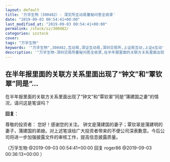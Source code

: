 ```yaml
---
layout: default
title: '万孚生物（300482）- 深交所互动易董秘问答全收录'
date: "2019-09-03 00:54:41+00:00"
last_modified_at: "2019-09-03 00:54:41+00:00"
permalink: /stock/sz/300482/
categories: szstock
cover: 
tags: "万孚生物"
keywords: '"万孚生物",300482,互动易,深证互动易,深圳交易所,上证易互动,上证e互动'
description: '"万孚生物-深圳交易所董秘问答全收录,在半年报里面的关联方关系里面出现了“钟文”和“覃钦翠”同是“蒲建国之妻”的情况，请问这是笔误吗？"'
---
```


## 在半年报里面的关联方关系里面出现了“钟文”和“覃钦翠”同是“...

在半年报里面的关联方关系里面出现了“钟文”和“覃钦翠”同是“蒲建国之妻”的情况，请问这是笔误吗？

**回复**：

尊敬的投资者：
您好！感谢您的关注。
钟文是蒲建国的妻子；覃钦翠是蒲建明的妻子，蒲建国的弟媳。对上述笔误给广大投资者带来的不便公司深表歉意。今后公司将进一步加强披露文件的审核工作，提高信息披露质量。 

（万孚生物  @2019-09-03 00:54:41+00:00 回复 roger86  @2019-09-03 00:36:13+00:00 ）

